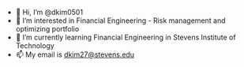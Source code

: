 - 👋 Hi, I’m @dkim0501
- 👀 I’m interested in Financial Engineering - Risk management and optimizing portfolio
- 🌱 I’m currently learning Financial Engineering in Stevens Institute of Technology
- 📫 My email is dkim27@stevens.edu

<!---
dkim0501/dkim0501 is a ✨ special ✨ repository because its `README.md` (this file) appears on your GitHub profile.
You can click the Preview link to take a look at your changes.
--->
